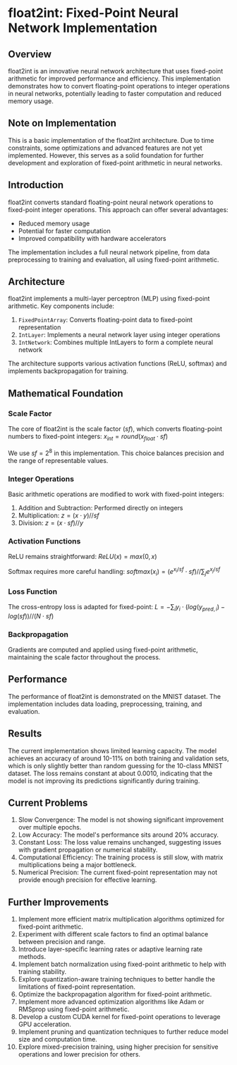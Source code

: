 # float2int: Fixed-Point Neural Network Implementation

## Overview
float2int is an innovative neural network architecture that uses fixed-point arithmetic for improved performance and efficiency. This implementation demonstrates how to convert floating-point operations to integer operations in neural networks, potentially leading to faster computation and reduced memory usage.

## Note on Implementation
This is a basic implementation of the float2int architecture. Due to time constraints, some optimizations and advanced features are not yet implemented. However, this serves as a solid foundation for further development and exploration of fixed-point arithmetic in neural networks.

## Introduction
float2int converts standard floating-point neural network operations to fixed-point integer operations. This approach can offer several advantages:
- Reduced memory usage
- Potential for faster computation
- Improved compatibility with hardware accelerators

The implementation includes a full neural network pipeline, from data preprocessing to training and evaluation, all using fixed-point arithmetic.

## Architecture
float2int implements a multi-layer perceptron (MLP) using fixed-point arithmetic. Key components include:
1. `FixedPointArray`: Converts floating-point data to fixed-point representation
2. `IntLayer`: Implements a neural network layer using integer operations
3. `IntNetwork`: Combines multiple IntLayers to form a complete neural network

The architecture supports various activation functions (ReLU, softmax) and implements backpropagation for training.

## Mathematical Foundation
### Scale Factor
The core of float2int is the scale factor ($sf$), which converts floating-point numbers to fixed-point integers:
$x_{int} = round(x_{float} \cdot sf)$

We use $sf = 2^{8}$ in this implementation. This choice balances precision and the range of representable values.

### Integer Operations
Basic arithmetic operations are modified to work with fixed-point integers:
1. Addition and Subtraction: Performed directly on integers
2. Multiplication: $z = (x \cdot y) // sf$
3. Division: $z = (x \cdot sf) // y$

### Activation Functions
ReLU remains straightforward:
$ReLU(x) = max(0, x)$

Softmax requires more careful handling:
$softmax(x_i) = (e^{x_i / sf} \cdot sf) // \sum_j e^{x_j / sf}$

### Loss Function
The cross-entropy loss is adapted for fixed-point:
$L = -\sum_i y_i \cdot (log(y_{pred,i}) - log(sf)) // (N \cdot sf)$

### Backpropagation
Gradients are computed and applied using fixed-point arithmetic, maintaining the scale factor throughout the process.

## Performance
The performance of float2int is demonstrated on the MNIST dataset. The implementation includes data loading, preprocessing, training, and evaluation.

## Results
The current implementation shows limited learning capacity. The model achieves an accuracy of around 10-11% on both training and validation sets, which is only slightly better than random guessing for the 10-class MNIST dataset. The loss remains constant at about 0.0010, indicating that the model is not improving its predictions significantly during training.

## Current Problems
1. Slow Convergence: The model is not showing significant improvement over multiple epochs.
2. Low Accuracy: The model's performance sits around 20% accuracy.
3. Constant Loss: The loss value remains unchanged, suggesting issues with gradient propagation or numerical stability.
4. Computational Efficiency: The training process is still slow, with matrix multiplications being a major bottleneck.
5. Numerical Precision: The current fixed-point representation may not provide enough precision for effective learning.

## Further Improvements
1. Implement more efficient matrix multiplication algorithms optimized for fixed-point arithmetic.
2. Experiment with different scale factors to find an optimal balance between precision and range.
3. Introduce layer-specific learning rates or adaptive learning rate methods.
4. Implement batch normalization using fixed-point arithmetic to help with training stability.
5. Explore quantization-aware training techniques to better handle the limitations of fixed-point representation.
6. Optimize the backpropagation algorithm for fixed-point arithmetic.
7. Implement more advanced optimization algorithms like Adam or RMSprop using fixed-point arithmetic.
8. Develop a custom CUDA kernel for fixed-point operations to leverage GPU acceleration.
9. Implement pruning and quantization techniques to further reduce model size and computation time.
10. Explore mixed-precision training, using higher precision for sensitive operations and lower precision for others.
